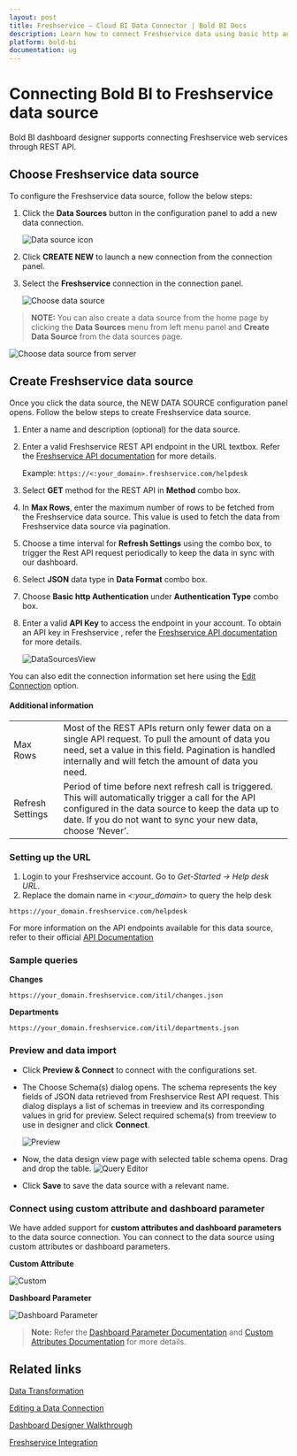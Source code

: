 ```yaml
---
layout: post
title: Freshservice – Cloud BI Data Connector | Bold BI Docs
description: Learn how to connect Freshservice data using basic http authentication through REST API endpoint with Bold BI Cloud.
platform: bold-bi
documentation: ug
---
```


# Connecting Bold BI to Freshservice data source
Bold BI dashboard designer supports connecting Freshservice web services through REST API.

## Choose Freshservice data source
To configure the Freshservice data source, follow the below steps:
1. Click the **Data Sources** button in the configuration panel to add a new data connection.

   ![Data source icon](/static/assets/working-with-datasource/data-connectors/images/common/DataSourcesIcon.png)

2. Click **CREATE NEW** to launch a new connection from the connection panel.
3. Select the **Freshservice** connection in the connection panel.

   ![Choose data source](/static/assets/working-with-datasource/data-connectors/images/freshservice/ChooseDS.png)

> **NOTE:**  You can also create a data source from the home page by clicking the **Data Sources** menu from left menu panel and **Create Data Source** from the data sources page.

   ![Choose data source from server](/static/assets/working-with-datasource/data-connectors/images/freshservice/ChooseDS_server.png)

## Create Freshservice data source
Once you click the data source, the NEW DATA SOURCE configuration panel opens. Follow the below steps to create Freshservice data source.
1. Enter a name and description (optional) for the data source.
2. Enter a valid Freshservice REST API endpoint in the URL textbox. Refer the [Freshservice API documentation](https://api.freshservice.com/) for more details.

    Example: `https://<:your_domain>.freshservice.com/helpdesk`

3. Select **GET** method for the REST API in **Method** combo box.
4. In **Max Rows**, enter the maximum number of rows to be fetched from the Freshservice data source. This value is used to fetch the data from Freshservice data source via pagination.
5. Choose a time interval for **Refresh Settings** using the combo box, to trigger the Rest API request periodically to keep the data in sync with our dashboard.
6. Select **JSON** data type in **Data Format** combo box.
7. Choose **Basic http Authentication** under **Authentication Type** combo box.
8. Enter a valid **API Key** to access the endpoint in your account. To obtain an API key in Freshservice , refer the [Freshservice API documentation](https://support.freshservice.com/en/support/solutions/articles/50000000306-where-do-i-find-my-api-key-) for more details.

    ![DataSourcesView](/static/assets/working-with-datasource/data-connectors/images/freshservice/DataSourcesView.png)

You can also edit the connection information set here using the [Edit Connection](/working-with-data-sources/editing-a-data-connection/) option.

#### Additional information
<table width="600">
<tr>
<td>
Max Rows
</td>
<td>
Most of the REST APIs return only fewer data on a single API request. To pull the amount of data you need, set a value in this field.  
Pagination is handled internally and will fetch the amount of data you need.
</td>
</tr>
<tr>
<td>
Refresh Settings
</td>
<td>
Period of time before next refresh call is triggered. This will automatically trigger a call for the API configured in the data source to keep the data up to date. If you do not want to sync your new data, choose ‘Never’.
</td>
</tr>
</table>

### Setting up the URL

1. Login to your Freshservice account. Go to *Get-Started -> Help desk URL*.
2. Replace the domain name in *<:your_domain>* to query the help desk

`https://your_domain.freshservice.com/helpdesk`

For more information on the API endpoints available for this data source, refer to their official [API Documentation](https://api.freshservice.com/)

### Sample queries

**Changes**

`https://your_domain.freshservice.com/itil/changes.json`

**Departments**

`https://your_domain.freshservice.com/itil/departments.json`

### Preview and data import
* Click **Preview & Connect** to connect with the configurations set.
* The Choose Schema(s) dialog opens. The schema represents the key fields of JSON data retrieved from Freshservice Rest API request. This dialog displays a list of schemas in treeview and its corresponding values in grid for preview. Select required schema(s) from treeview to use in designer and click **Connect**.

   ![Preview](/static/assets/working-with-datasource/data-connectors/images/common/Preview.png)

* Now, the data design view page with selected table schema opens. Drag and drop the table.
   ![Query Editor](/static/assets/working-with-datasource/data-connectors/images/common/QueryEditor.png)

* Click **Save** to save the data source with a relevant name.

### Connect using custom attribute and dashboard parameter

We have added support for **custom attributes and dashboard parameters** to the data source connection. You can connect to the data source using custom attributes or dashboard parameters.

**Custom Attribute**

![Custom](/static/assets/working-with-datasource/data-connectors/images/freshservice/Custom.png)

**Dashboard Parameter**

![Dashboard Parameter](/static/assets/working-with-datasource/data-connectors/images/freshservice/Dashboardparameter.png)

>**Note:** Refer the [Dashboard Parameter Documentation](https://help.boldbi.com/working-with-data-sources/dashboard-parameter/) and [Custom Attributes Documentation](https://help.boldbi.com/working-with-data-sources/configuring-custom-attribute/) for more details.

## Related links

[Data Transformation](/working-with-data-sources/data-modeling/joining-table/)

[Editing a Data Connection](/working-with-data-sources/editing-a-data-connection/)   

[Dashboard Designer Walkthrough](/getting-started/creating-dashboard/)

[Freshservice Integration](https://www.boldbi.com/integrations/freshservice)